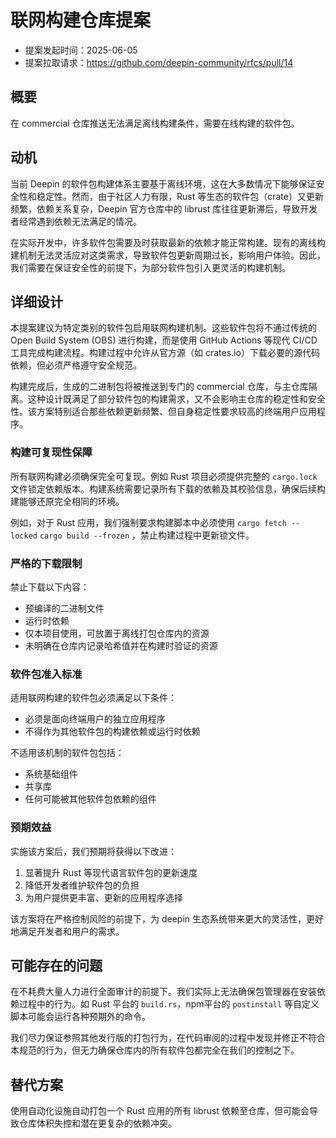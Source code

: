 # 联网构建仓库提案

- 提案发起时间：2025-06-05
- 提案拉取请求：https://github.com/deepin-community/rfcs/pull/14

## 概要

在 commercial 仓库推送无法满足离线构建条件，需要在线构建的软件包。

## 动机

当前 Deepin 的软件包构建体系主要基于离线环境，这在大多数情况下能够保证安全性和稳定性。然而，由于社区人力有限，Rust 等生态的软件包（crate）又更新频繁，依赖关系复杂，Deepin 官方仓库中的 librust 库往往更新滞后，导致开发者经常遇到依赖无法满足的情况。

在实际开发中，许多软件包需要及时获取最新的依赖才能正常构建。现有的离线构建机制无法灵活应对这类需求，导致软件包更新周期过长，影响用户体验。因此，我们需要在保证安全性的前提下，为部分软件包引入更灵活的构建机制。


## 详细设计

本提案建议为特定类别的软件包启用联网构建机制。这些软件包将不通过传统的 Open Build System (OBS) 进行构建，而是使用 GitHub Actions 等现代 CI/CD 工具完成构建流程。构建过程中允许从官方源（如 crates.io）下载必要的源代码依赖，但必须严格遵守安全规范。

构建完成后，生成的二进制包将被推送到专门的 commercial 仓库，与主仓库隔离。这种设计既满足了部分软件包的构建需求，又不会影响主仓库的稳定性和安全性。该方案特别适合那些依赖更新频繁、但自身稳定性要求较高的终端用户应用程序。

### 构建可复现性保障

所有联网构建必须确保完全可复现。例如 Rust 项目必须提供完整的 `cargo.lock` 文件锁定依赖版本。构建系统需要记录所有下载的依赖及其校验信息，确保后续构建能够还原完全相同的环境。

例如，对于 Rust 应用，我们强制要求构建脚本中必须使用 `cargo fetch --locked` `cargo build --frozen` ，禁止构建过程中更新锁文件。

### 严格的下载限制

禁止下载以下内容：

- 预编译的二进制文件
- 运行时依赖
- 仅本项目使用，可放置于离线打包仓库内的资源
- 未明确在仓库内记录哈希值并在构建时验证的资源

### 软件包准入标准

适用联网构建的软件包必须满足以下条件：

- 必须是面向终端用户的独立应用程序
- 不得作为其他软件包的构建依赖或运行时依赖

不适用该机制的软件包包括：

- 系统基础组件
- 共享库
- 任何可能被其他软件包依赖的组件

### 预期效益

实施该方案后，我们预期将获得以下改进：

1. 显著提升 Rust 等现代语言软件包的更新速度
2. 降低开发者维护软件包的负担
3. 为用户提供更丰富、更新的应用程序选择

该方案将在严格控制风险的前提下，为 deepin 生态系统带来更大的灵活性，更好地满足开发者和用户的需求。

## 可能存在的问题

在不耗费大量人力进行全面审计的前提下。我们实际上无法确保包管理器在安装依赖过程中的行为。如 Rust 平台的 `build.rs`，npm平台的 `postinstall` 等自定义脚本可能会运行各种预期外的命令。

我们尽力保证参照其他发行版的打包行为，在代码审阅的过程中发现并修正不符合本规范的行为，但无力确保仓库内的所有软件包都完全在我们的控制之下。

## 替代方案

使用自动化设施自动打包一个 Rust 应用的所有 librust 依赖至仓库，但可能会导致仓库体积失控和潜在更复杂的依赖冲突。

